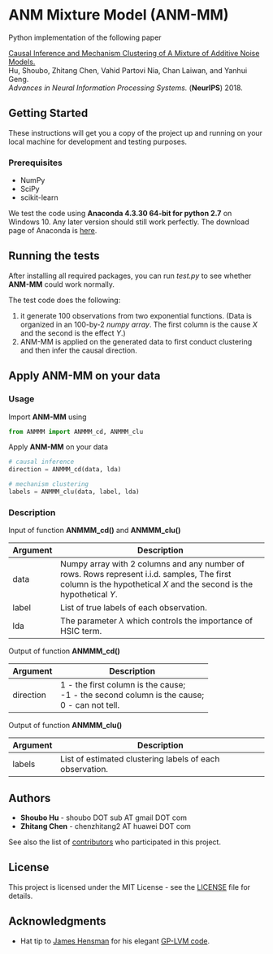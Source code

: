 # ANM Mixture Model (ANM-MM)

Python implementation of the following paper

[Causal Inference and Mechanism Clustering of A Mixture of Additive Noise Models.](http://papers.nips.cc/paper/7767-causal-inference-and-mechanism-clustering-of-a-mixture-of-additive-noise-models)  
Hu, Shoubo, Zhitang Chen, Vahid Partovi Nia, Chan Laiwan, and Yanhui Geng.  
*Advances in Neural Information Processing Systems.* (**NeurIPS**) 2018.

## Getting Started

These instructions will get you a copy of the project up and running on your local machine for development and testing purposes.

### Prerequisites
- NumPy
- SciPy
- scikit-learn

We test the code using **Anaconda 4.3.30 64-bit for python 2.7** on Windows 10. Any later version should still work perfectly. The download page of Anaconda is [here](https://www.anaconda.com/download/).

## Running the tests

After installing all required packages, you can run *test.py* to see whether **ANM-MM** could work normally.

The test code does the following:
1. it generate 100 observations from two exponential functions.
(Data is organized in an 100-by-2 *numpy array*. The first column is the cause $X$ and the second is the effect $Y$.)
2. ANM-MM is applied on the generated data to first conduct clustering and then infer the causal direction.


## Apply **ANM-MM** on your data

### Usage

Import **ANM-MM** using

```python
from ANMMM import ANMMM_cd, ANMMM_clu
```

Apply **ANM-MM** on your data

```python
# causal inference
direction = ANMMM_cd(data, lda)

# mechanism clustering
labels = ANMMM_clu(data, label, lda)
```

### Description

Input of function **ANMMM_cd()** and **ANMMM_clu()**

| Argument  | Description  |
|---|---|
|data | Numpy array with 2 columns and any number of rows. Rows represent i.i.d. samples, The first column is the hypothetical $X$ and the second is the hypothetical $Y$.|
|label | List of true labels of each observation. |
|lda |The parameter $\lambda$ which controls the importance of HSIC term. |

Output of function **ANMMM_cd()**

| Argument  | Description  |
|---|---|
|direction | 1  - the first column is the cause;<br/>-1 - the second column is the cause;<br/>0  - can not tell. |

Output of function **ANMMM_clu()**

| Argument  | Description  |
|---|---|
|labels | List of estimated clustering labels of each observation.|

## Authors

* **Shoubo Hu** - shoubo DOT sub AT gmail DOT com
* **Zhitang Chen** - chenzhitang2 AT huawei DOT com

See also the list of [contributors](https://github.com/amber0309/GPPOM/graphs/contributors) who participated in this project.

## License

This project is licensed under the MIT License - see the [LICENSE](LICENSE) file for details.

## Acknowledgments

* Hat tip to [James Hensman](http://jameshensman.github.io/) for his elegant [GP-LVM code](https://github.com/jameshensman/pythonGPLVM).
